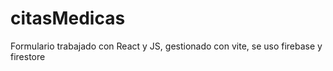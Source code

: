 # citasMedicas
Formulario trabajado con React y JS, gestionado con vite, se uso firebase y firestore
